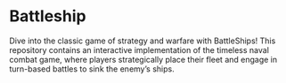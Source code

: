 # Battleship
Dive into the classic game of strategy and warfare with BattleShips! This repository contains an interactive implementation of the timeless naval combat game, where players strategically place their fleet and engage in turn-based battles to sink the enemy’s ships.
